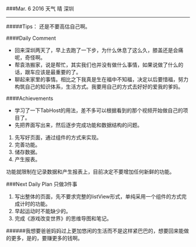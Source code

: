 ###Mar. 6 2016 天气 晴 深圳
***
#####Tips：
还是不要高估自己啊。

####Daily Comment
+ 回来深圳两天了，早上去跑了一下步，为什么休息了这么久，膝盖还是会痛呢，奇怪啊。
+ 帮袁浩搬家，说是帮忙，其实我们也并没有做什么事情，如果说做了什么的话，跟车应该是最重要的了。
+ 聊起来家里的事情。相比之下我真是生在福中不知福，决定以后要惜福，努力构筑自己的知识体系，生活方式。我要用自己的方式去好好的爱我的爹妈。

####Achievements
+ 学习了一下TabHost的用法，差不多可以根据看到的那个视频开始做自己的项目了。
+ 先把界面写出来，然后逐步完成功能和数据结构的问题。

1. 先写好页面，通过组件的方式来实现。
2. 完善功能。
3. 储存数据。
4. 产生报表。

功能就限制在记录数据和产生报表上，目前决定不要增加任何新鲜的功能。

###Next Daily Plan
只做3件事

1. 写出整体的页面，先不要求完整的listView形式，单纯采用一个组件的方式完成计时的功能。
2. 早起运动时不能缺少的。
3. 完成《游戏改变世界》的思维导图和笔记。

######我想要爸爸妈妈过上更加悠闲的生活而不是这样紧巴巴的，想要回来能做的更多，是的，要赚更多的钱啊。
